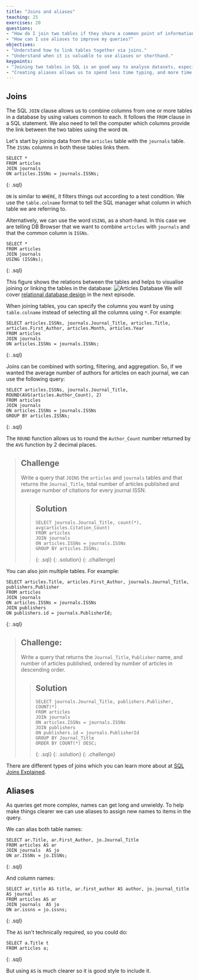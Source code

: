 ```yaml
---
title: "Joins and aliases"
teaching: 25
exercises: 20
questions:
- "How do I join two tables if they share a common point of information?"
- "How can I use aliases to improve my queries?"
objectives:
- "Understand how to link tables together via joins."
- "Understand when it is valuable to use aliases or shorthand."
keypoints:
- "Joining two tables in SQL is an good way to analyse datasets, especially when both datasets provide partial answers to questions you want to ask."
- "Creating aliases allows us to spend less time typing, and more time querying!"
---
```


## Joins

The SQL `JOIN` clause allows us to combine columns from one or more tables in a database by using values common to each. It follows the `FROM` clause in a SQL statement. We also need to tell the computer which columns provide the link between the two
tables using the word `ON`.  

Let's start by joining data from the `articles` table with the `journals` table. The `ISSNs` columns in both these tables links them.

~~~
SELECT *
FROM articles
JOIN journals
ON articles.ISSNs = journals.ISSNs;
~~~
{: .sql}

`ON` is similar to `WHERE`, it filters things out according to a test condition.  We use the `table.colname` format to tell the SQL manager what column in which table we are referring to.

Alternatively, we can use the word `USING`, as a short-hand.  In this case we are telling DB Browser that we want to combine `articles` with `journals` and that the common column is `ISSNs`.

~~~
SELECT *
FROM articles
JOIN journals
USING (ISSNs);
~~~
{: .sql}

This figure shows the relations between the tables and helps to visualise joining or linking the tables in the database:
![Articles Database](../assets/img/articles-erd-v02.png)
We will cover [relational database design](https://librarycarpentry.org/lc-sql/08-database-design/index.html) in the next episode.

When joining tables, you can specify the columns you want by using `table.colname` instead of selecting all the columns using `*`. For example:

~~~
SELECT articles.ISSNs, journals.Journal_Title, articles.Title, articles.First_Author, articles.Month, articles.Year
FROM articles
JOIN journals
ON articles.ISSNs = journals.ISSNs;
~~~
{: .sql}

Joins can be combined with sorting, filtering, and aggregation.  So, if we wanted the average number of authors for articles on each journal, we can use the following query:

~~~
SELECT articles.ISSNs, journals.Journal_Title, ROUND(AVG(articles.Author_Count), 2)
FROM articles
JOIN journals
ON articles.ISSNs = journals.ISSNs
GROUP BY articles.ISSNs;
~~~
{: .sql}

The `ROUND` function allows us to round the `Author_Count` number returned by the `AVG` function by 2 decimal places.

> ## Challenge
> Write a query that `JOINS` the `articles` and `journals` tables and that returns the `Journal_Title`, total number of articles published and average number of citations for every journal ISSN.
>
> > ## Solution
> > ~~~
> > SELECT journals.Journal_Title, count(*), avg(articles.Citation_Count)
> > FROM articles
> > JOIN journals
> > ON articles.ISSNs = journals.ISSNs
> > GROUP BY articles.ISSNs;
> > ~~~
> > {: .sql}
> {: .solution}
{: .challenge}

You can also join multiple tables. For example:

~~~
SELECT articles.Title, articles.First_Author, journals.Journal_Title, publishers.Publisher
FROM articles
JOIN journals
ON articles.ISSNs = journals.ISSNs
JOIN publishers
ON publishers.id = journals.PublisherId;
~~~
{: .sql}

> ## Challenge:
>
> Write a query that returns the `Journal_Title`, `Publisher` name, and number of
> articles published, ordered by number of articles in descending order.
>
> > ## Solution
> > ~~~
> > SELECT journals.Journal_Title, publishers.Publisher, COUNT(*)
> > FROM articles
> > JOIN journals
> > ON articles.ISSNs = journals.ISSNs
> > JOIN publishers
> > ON publishers.id = journals.PublisherId
> > GROUP BY Journal_Title
> > ORDER BY COUNT(*) DESC;
> > ~~~
> > {: .sql}
> {: .solution}
{: .challenge}

There are different types of joins which you can learn more about at [SQL Joins Explained](http://www.sql-join.com/sql-join-types).


## Aliases

As queries get more complex, names can get long and unwieldy. To help make things clearer we can use aliases to assign new names to items in the query.

We can alias both table names:

~~~
SELECT ar.Title, ar.First_Author, jo.Journal_Title
FROM articles AS ar
JOIN journals  AS jo
ON ar.ISSNs = jo.ISSNs;
~~~
{: .sql}

And column names:

~~~
SELECT ar.title AS title, ar.first_author AS author, jo.journal_title AS journal
FROM articles AS ar
JOIN journals  AS jo
ON ar.issns = jo.issns;
~~~
{: .sql}

The `AS` isn't technically required, so you could do:

~~~
SELECT a.Title t
FROM articles a;
~~~
{: .sql}

But using `AS` is much clearer so it is good style to include it.


